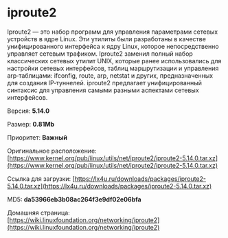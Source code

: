 # iproute2

Iproute2 — это набор программ для управления параметрами сетевых устройств в ядре Linux. Эти утилиты были разработаны в качестве унифицированного интерфейса к ядру Linux, которое непосредственно управляет сетевым трафиком. Iproute2 заменил полный набор классических сетевых утилит UNIX, которые ранее использовались для настройки сетевых интерфейсов, таблиц маршрутизации и управления arp‐таблицами: ifconfig, route, arp, netstat и других, предназначенных для создания IP‐туннелей. iproute2 предлагает унифицированный синтаксис для управления самыми разными аспектами сетевых интерфейсов.

Версия: **5.14.0**

Размер: **0.81Mb**

Приоритет: **Важный**

Оригинальное расположение: [https://www.kernel.org/pub/linux/utils/net/iproute2/iproute2-5.14.0.tar.xz](https://www.kernel.org/pub/linux/utils/net/iproute2/iproute2-5.14.0.tar.xz)

Ссылка для загрузки: [https://lx4u.ru/downloads/packages/iproute2-5.14.0.tar.xz](https://lx4u.ru/downloads/packages/iproute2-5.14.0.tar.xz)

MD5: **da53966eb3b08ac264f3e9df02e06bfa**

Домашняя страница: [https://wiki.linuxfoundation.org/networking/iproute2](https://wiki.linuxfoundation.org/networking/iproute2)